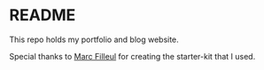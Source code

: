 # README

This repo holds my portfolio and blog website.

Special thanks to [Marc Filleul](https://www.artisanweb.dev/) for creating the starter-kit that I used.
